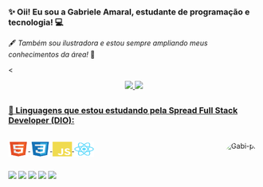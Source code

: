 ### ✨ Oii! Eu sou a Gabriele Amaral, estudante de programação e tecnologia! 💻
🖋️ _Também sou ilustradora e estou sempre ampliando meus conhecimentos da área!_ 🎨

<<div align="center">
  <a href="https://github.com/gabriele-amaral">
  <img height="180em" src="https://github-readme-stats.vercel.app/api?username=gabriele-amaral&show_icons=true&theme=dracula&include_all_commits=true&count_private=true"/>
  <img height="180em" src="https://github-readme-stats.vercel.app/api/top-langs/?username=gabriele-amaral&layout=compact&langs_count=7&theme=dracula"/>
</div>
  
 ##
 
 ### 📂 Linguagens que estou estudando pela Spread Full Stack Developer (DIO):
  
</div>
<div style="display: inline_block"><br>
  <img align="center" alt="Gabi-HTML" height="30" width="40" src="https://raw.githubusercontent.com/devicons/devicon/master/icons/html5/html5-original.svg">
  <img align="center" alt="Gabi-CSS" height="30" width="40" src="https://raw.githubusercontent.com/devicons/devicon/master/icons/css3/css3-original.svg">
  <img align="center" alt="Gabi-Js" height="30" width="40" src="https://raw.githubusercontent.com/devicons/devicon/master/icons/javascript/javascript-plain.svg">
  <img align="center" alt="Gabi-React" height="30" width="40" src="https://raw.githubusercontent.com/devicons/devicon/master/icons/react/react-original.svg">
  <img align="right" alt="Gabi-pic" height="150" style="border-radius:50px;" src="https://cdn.discordapp.com/attachments/612752899734241290/967205796104523786/picasion.com_bca9686632ba3cc9d3a9bdb5e6f2a597.gif">
</div>
 
 ##

<div> 
  <a href="https://www.linkedin.com/in/gabriele-amaral" target="_blank"><img src="https://img.shields.io/badge/-LinkedIn-%230077B5?style=for-the-badge&logo=linkedin&logoColor=white" target="_blank"></a> 
  <a href = "mailto:gabi.techart@gmail.com"><img src="https://img.shields.io/badge/-Gmail-%23333?style=for-the-badge&logo=gmail&logoColor=white" target="_blank"></a>
  <a href="https://www.instagram.com/gabitechart" target="_blank"><img src="https://img.shields.io/badge/-Instagram-%23E4405F?style=for-the-badge&logo=instagram&logoColor=white" target="_blank"></a>
 	<a href="https://twitter.com/gabiamaraltt" target="_blank"><img src="https://img.shields.io/badge/Twitter-1DA1F2?style=for-the-badge&logo=twitter&logoColor=white" target="_blank"></a>
  <a href="https://www.twitch.tv/gabitechart" target="_blank"><img src="https://img.shields.io/badge/Twitch-9146FF?style=for-the-badge&logo=twitch&logoColor=white" target="_blank"></a> 
</div>
